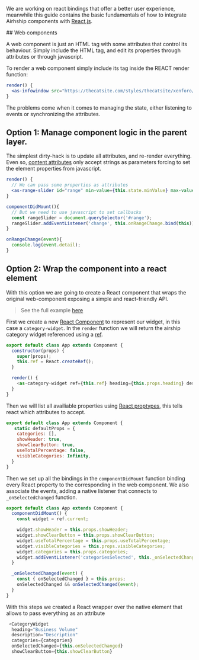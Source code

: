 We are working on react bindings that offer a better user experience, meanwhile this guide contains the basic fundamentals of how to integrate Airhship components with [React.js](https://reactjs.org/).

## Web components

A web component is just an HTML tag with some attributes that control its behaviour. Simply include the HTML tag, and edit its properties through attributes or through javascript. 

To render a web component simply include its tag inside the REACT render function:


```jsx
render() {
  <as-infowindow src="https://thecatsite.com/styles/thecatsite/xenforo/sources/notice3.png"></as-infowindow>
}
```

The problems come when it comes to managing the state, either listening to events or synchronizing the attributes.

## Option 1: Manage component logic in the parent layer.

The simplest dirty-hack is to update all attributes, and re-render everything. Even so,  [content attributes](https://developer.mozilla.org/en-US/docs/Web/HTML/Attributes#Content_versus_IDL_attributes) only accept strings as parameters forcing to set the element properties from javascript.

```jsx
render() {
  // We can pass some properties as attributes
  <as-range-slider id="range" min-value={this.state.minValue} max-value={this.state.maxValue}></as-range-slider>
}

componentDidMount(){
  // But we need to use javascript to set callbacks
  const rangeSlider = document.querySelector('#range');
  rangeSlider.addEventListener('change', this.onRangeChange.bind(this));
}

onRangeChange(event){
  console.log(event.detail);
}
```


## Option 2: Wrap the component into a react element

With this option we are going to create a React component that wraps the original web-component exposing a simple and react-friendly API.


> See the full example [here](https://github.com/CartoDB/airship-demos/tree/master/react/widget)


First we create a new [React Component]() to represent our widget, in this case a `category-widget`. In the `render` function we will return
the airship category widget referenced using a [ref](https://reactjs.org/docs/refs-and-the-dom.html).


```js
export default class App extends Component {
  constructor(props) {
    super(props);
    this.ref = React.createRef();
  }

  render() {
    <as-category-widget ref={this.ref} heading={this.props.heading} description={this.props.description}/>
  }
}
```

Then we will list all availiable properties using [React proptypes](https://reactjs.org/docs/typechecking-with-proptypes.html), this tells react
which attributes to accept.

```js
export default class App extends Component {
   static defaultProps = {
    categories: [],
    showHeader: true,
    showClearButton: true,
    useTotalPercentage: false,
    visibleCategories: Infinity,
  }
}
```

Then we set up all the bindings in the `componentDidMount` function binding every React property to the corresponding in the web component. We also associate the events, adding a native listener that connects to `_onSelectedChanged` function.

```js
export default class App extends Component {
  componentDidMount() {
    const widget = ref.current;

    widget.showHeader = this.props.showHeader;
    widget.showClearButton = this.props.showClearButton;
    widget.useTotalPercentage = this.props.useTotalPercentage;
    widget.visibleCategories = this.props.visibleCategories;
    widget.categories = this.props.categories;
    widget.addEventListener('categoriesSelected', this._onSelectedChanged.bind(this));
  }

  _onSelectedChanged(event) {
    const { onSelectedChanged } = this.props;
    onSelectedChanged && onSelectedChanged(event);
  }
}
```

With this steps we created a React wrapper over the native element that allows to pass everything as an attribute

```js
 <CategoryWidget
  heading="Business Volume"
  description="Description"
  categories={categories}
  onSelectedChanged={this.onSelectedChanged}
  showClearButton={this.showClearButton}
```